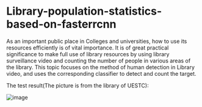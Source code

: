 # Library-population-statistics-based-on-fasterrcnn
As an important public place in Colleges and universities, how to use its resources efficiently is of vital importance. It is of great practical significance to make full use of library resources by using library surveillance video and counting the number of people in various areas of the library. This topic focuses on the method of human detection in Library video, and uses the corresponding classifier to detect and count the target.

The test result(The picture is from the library of UESTC):

![image](https://github.com/Alkaid-AI/Library-population-statistics-based-on-fasterrcnn/blob/master/images/1.jpg)
